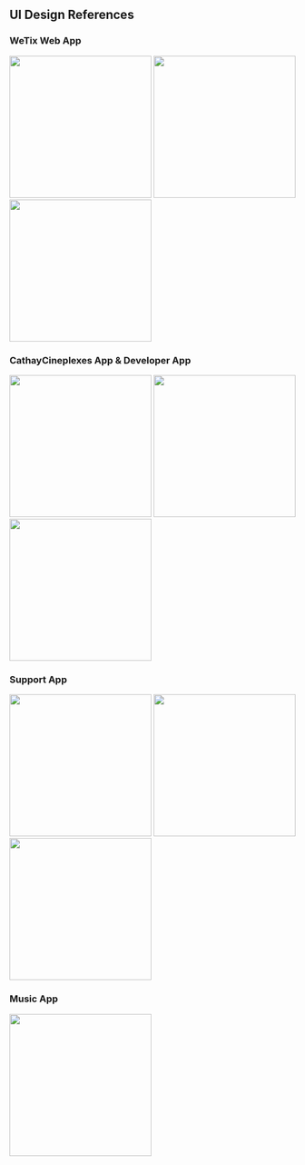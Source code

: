 ## UI Design References
### WeTix Web App
<img src="https://github.com/liang0000/MovieApp/assets/54095039/bcc3458a-c7dc-47cf-abba-205a4da32992" width="250">
<img src="https://github.com/liang0000/MovieApp/assets/54095039/b65c8eb8-c649-409e-91e4-f58fec1a714b" width="250">
<img src="https://github.com/liang0000/MovieApp/assets/54095039/4f0a680a-4c9d-4f68-a84b-42bd456febda" width="250">

### CathayCineplexes App & Developer App
<img src="https://github.com/liang0000/MovieApp/assets/54095039/0f974b8a-c1ec-4bd8-a868-e8cf6a5b9988" width="250">
<img src="https://github.com/liang0000/MovieApp/assets/54095039/28d2b368-1e0c-40db-af53-1073a726249b" width="250">
<img src="https://github.com/liang0000/MovieApp/assets/54095039/69da86fb-4a76-4c8d-8a48-11334b56e27e" width="250">

### Support App
<img src="https://github.com/liang0000/MovieApp/assets/54095039/480f8af3-d0c2-4f7b-9920-3f3369c9272d" width="250">
<img src="https://github.com/liang0000/MovieApp/assets/54095039/0fbdbf7e-ba15-49df-9d59-fbd935abed7d" width="250">
<img src="https://github.com/liang0000/MovieApp/assets/54095039/8a81a4bb-e9ed-4f76-a63d-42331a26a11c" width="250">

### Music App
<img src="https://github.com/liang0000/MovieApp/assets/54095039/9e922550-ce59-47e7-890f-a54ae4a341b2" width="250">
